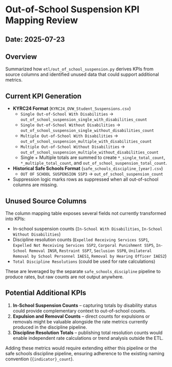 # Out-of-School Suspension KPI Mapping Review

## Date: 2025-07-23

## Overview
Summarized how `etl/out_of_school_suspension.py` derives KPIs from source columns and identified unused data that could support additional metrics.

## Current KPI Generation
- **KYRC24 Format** (`KYRC24_OVW_Student_Suspensions.csv`)
  - `Single Out-of-School With Disabilities` → `out_of_school_suspension_single_with_disabilities_count`
  - `Single Out-of-School Without Disabilities` → `out_of_school_suspension_single_without_disabilities_count`
  - `Multiple Out-of-School With Disabilities` → `out_of_school_suspension_multiple_with_disabilities_count`
  - `Multiple Out-of-School Without Disabilities` → `out_of_school_suspension_multiple_without_disabilities_count`
  - Single + Multiple totals are summed to create `*_single_total_count`, `*_multiple_total_count`, and `out_of_school_suspension_total_count`.
- **Historical Safe Schools Format** (`safe_schools_discipline_[year].csv`)
  - `OUT OF SCHOOL SUSPENSION SSP3` → `out_of_school_suspension_count`
- Suppression logic marks rows as suppressed when all out-of-school columns are missing.

## Unused Source Columns
The column mapping table exposes several fields not currently transformed into KPIs:
- In-school suspension counts (`In-School With Disabilities`, `In-School Without Disabilities`)
- Discipline resolution counts (`Expelled Receiving Services SSP1`, `Expelled Not Receiving Services SSP2`, `Corporal Punishment SSP5`, `In-School Removal INSR`, `Restraint SSP7`, `Seclusion SSP8`, `Unilateral Removal by School Personnel IAES1`, `Removal by Hearing Officer IAES2`)
- `Total Discipline Resolutions` (could be used for rate calculations)

These are leveraged by the separate `safe_schools_discipline` pipeline to produce rates, but raw counts are not output anywhere.

## Potential Additional KPIs
1. **In-School Suspension Counts** – capturing totals by disability status could provide complementary context to out-of-school counts.
2. **Expulsion and Removal Counts** – direct counts for expulsions or removals might be valuable alongside the rate metrics currently produced in the discipline pipeline.
3. **Discipline Resolution Totals** – publishing total resolution counts would enable independent rate calculations or trend analysis outside the ETL.

Adding these metrics would require extending either this pipeline or the safe schools discipline pipeline, ensuring adherence to the existing naming convention (`{indicator}_count`).
